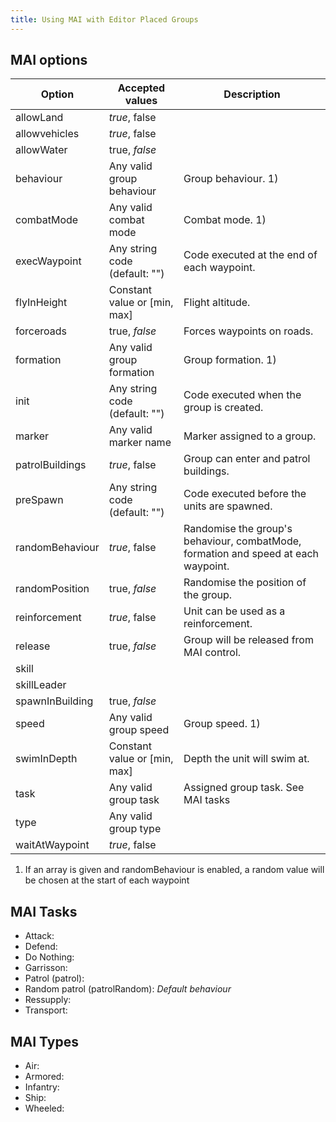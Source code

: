 ```yaml
---
title: Using MAI with Editor Placed Groups
---
```


## MAI options

| Option          | Accepted values               | Description |
| --------------- | ----------------------------- | ----------- |
| allowLand       | _true_, false                 |
| allowvehicles   | _true_, false                 |
| allowWater      | true, _false_                 |
| behaviour       | Any valid group behaviour     | Group behaviour. 1)
| combatMode      | Any valid combat mode         | Combat mode. 1)
| execWaypoint    | Any string code (default: "") | Code executed at the end of each waypoint.
| flyInHeight     | Constant value or [min, max]  | Flight altitude.
| forceroads      | true, *false*                 | Forces waypoints on roads.
| formation       | Any valid group formation     | Group formation. 1)
| init            | Any string code (default: "") | Code executed when the group is created.
| marker          | Any valid marker name         | Marker assigned to a group.
| patrolBuildings | _true_, false                 | Group can enter and patrol buildings.
| preSpawn        | Any string code (default: "") | Code executed before the units are spawned.
| randomBehaviour | _true_, false                 | Randomise the group's behaviour, combatMode, formation and speed at each waypoint.
| randomPosition  | true, _false_                 | Randomise the position of the group.
| reinforcement   | _true_, false                 | Unit can be used as a reinforcement.
| release         | true, _false_                 | Group will be released from MAI control.
| skill           |
| skillLeader     |
| spawnInBuilding | true, _false_                 |
| speed           | Any valid group speed         | Group speed. 1)
| swimInDepth     | Constant value or [min, max]  | Depth the unit will swim at.
| task            | Any valid group task          | Assigned group task. See MAI tasks
| type            | Any valid group type          |
| waitAtWaypoint  | _true_, false                 |
1) If an array is given and randomBehaviour is enabled, a random value will be chosen at the start of each waypoint

## MAI Tasks

- Attack:
- Defend:
- Do Nothing:
- Garrisson:
- Patrol (patrol):
- Random patrol (patrolRandom): _Default behaviour_
- Ressupply:
- Transport:

## MAI Types

- Air:
- Armored:
- Infantry:
- Ship:
- Wheeled:
